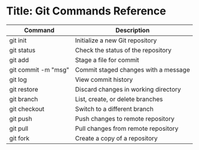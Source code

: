 # Title: Git Commands Reference
| Command                | Description                        |
|------------------------|------------------------------------|
| git init               | Initialize a new Git repository    |
| git status             | Check the status of the repository  |
| git add <file>         | Stage a file for commit             |
| git commit -m "msg"    | Commit staged changes with a message|
| git log                | View commit history                 |
| git restore <file>      | Discard changes in working directory|
| git branch             | List, create, or delete branches    |
| git checkout <branch>  | Switch to a different branch        |
| git push              | Push changes to remote repository   |
| git pull              | Pull changes from remote repository  |
| git fork              | Create a copy of a repository       |